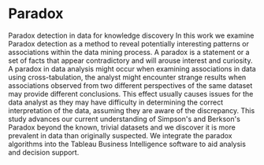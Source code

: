 # Paradox
Paradox detection in data for knowledge discovery
In this work we examine Paradox detection as a method to reveal potentially interesting patterns or associations within the data mining process. A paradox is a statement or a set of facts that appear contradictory and will arouse interest and curiosity. A paradox in data analysis might occur when examining associations in data using cross-tabulation, the analyst might encounter strange results when associations observed from two different perspectives of the same dataset may provide different conclusions. This effect usually causes issues for the data analyst as they may have difficulty in determining the correct interpretation of the data, assuming they are aware of the discrepancy. This study advances our current understanding of Simpson's and Berkson's Paradox beyond the known, trivial datasets and we discover it is more prevalent in data than originally suspected. We integrate the paradox algorithms into the Tableau Business Intelligence software to aid analysis and decision support.
